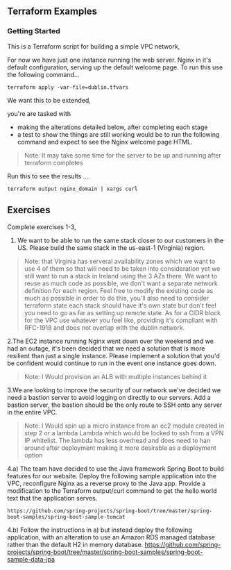 ## Terraform Examples

### Getting Started
This is a Terraform script for building a simple VPC network, 

For now we have just one instance running the web server. Nginx in it's default configuration, serving up the default welcome page. To run this use the following command...

```
terraform apply -var-file=dublin.tfvars
```

We want this to be extended, 

you're are tasked with 
* making the alterations detailed below, after completing each stage 
* a test to show the things are still working would be to run the following command and expect to see the Nginx welcome 
page HTML. 
 > Note: It may take some time for the server to be up and running after terraform completes

 Run this to see the results ....

```
terraform output nginx_domain | xargs curl
```

## Exercises

Complete exercises 1-3,  

1. We want to be able to run the same stack closer to our customers in the US. Please build the same stack in 
the us-east-1 (Virginia) region. 

> Note: that Virginia has serveral availability zones which we want to use 4 of them so that will need to be taken into consideration yet we still want to run a stack in Ireland using the 3 AZs there. We want to reuse as much code as possible, we don't want a separate network definition for each region. Feel free to modify the existing code as much as possible in order to do this, you'll also need to consider terraform state each stack should have it's own state but don't feel you need to go as far as setting up remote state. As for a CIDR block for the VPC use whatever you feel like, providing it's compliant with RFC-1918 and does not overlap with the dublin network.

2.The EC2 instance running Nginx went down over the weekend and we had an outage, it's been decided that we need a solution 
that is more resilient than just a single instance. Please implement a solution that you'd be confident would continue to run in the event one instance goes down. 

> Note: I Would provision an ALB with multiple instances behind it

3.We are looking to improve the security of our network we've decided we need a bastion server to avoid logging on 
directly to our servers. Add a bastion server, the bastion should be the only route to SSH onto any server in the 
entire VPC.

> Note: I Would spin up a micro instance from an ec2 module created in step 2  or a lambda Lambda which would be locked to ssh from a VPN IP whitelist. The lambda has less overhead and does need to han around after deployment making it more desirable as a deployment option

4.a) The team have decided to use the Java framework Spring Boot to build features for our website. Deploy the following sample application into the VPC, reconfigure Nginx as a reverse proxy to the Java app. Provide a modification to the Terraform output/curl command to get the hello world text that the application serves.
``` 
https://github.com/spring-projects/spring-boot/tree/master/spring-boot-samples/spring-boot-sample-tomcat
```

4.b) Follow the instructions in a) but instead deploy the following application, with an alteration to use an Amazon 
RDS managed database rather than the default H2 in memory database. 
https://github.com/spring-projects/spring-boot/tree/master/spring-boot-samples/spring-boot-sample-data-jpa


